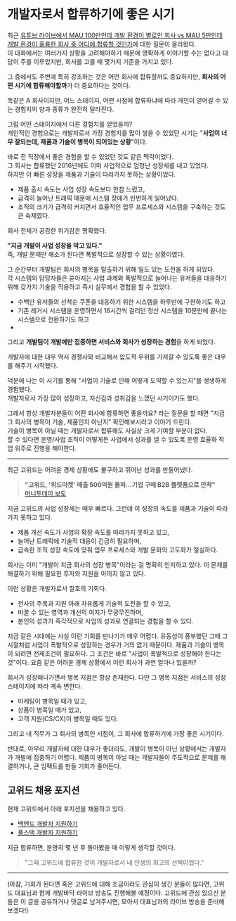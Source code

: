 # 개발자로서 합류하기에 좋은 시기

최근 [유튜브 라이브에서 MAU 100만인데 개발 환경이 별로인 회사 vs MAU 5만인데 개발 환경이 훌륭한 회사 중 어디에 합류할 것인가](https://youtu.be/YtQAMErP6tY?t=6057)에 대한 질문이 올라왔다.  
이 대화에서는 여러가지 상황을 고려해야하기 때문에 명확하게 이야기할 수는 없다고 대답이 주를 이루었지만, 회사를 고를 때 몇가지 기준을 가지고 있다.  
  
그 중에서도 주변에 특히 강조하는 것은 어떤 회사에 합류할까도 중요하지만, **회사의 어떤 시기에 합류해야할까**가 더 중요하다는 것이다.  
  
똑같은 A 회사이지만, 어느 스테이지, 어떤 시점에 합류하냐에 따라 개인이 얻어갈 수 있는 경험치의 양과 종류가 완전히 달라진다.  
  
그럼 어떤 스테이지에서 다른 경험치를 얻었을까?  
개인적인 경험으로는 개발자로서 가장 경험치를 많이 쌓을 수 있었던 시기는 "**사업이 너무 잘되는데, 제품과 기술이 병목이 되어있는 상황**"이다.  
  
바로 전 직장에서 좋은 경험을 할 수 있었던 것도 같은 맥락이었다.  
그 회사는 합류했던 2016년에도 이미 사업적으로 엄청난 성장세를 내고 있었다.  
하지만 이 빠른 성장을 제품과 기술이 따라가지 못하는 상황이었다.

- 제품 출시 속도는 사업 성장 속도보다 한참 느렸고,
- 급격히 늘어난 트래픽 때문에 시스템 장애가 빈번하게 일어났다.
- 조직의 크기가 급격히 커지면서 효율적인 업무 프로세스와 시스템을 구축하는 것도 큰 숙제였다.

회사 전체가 공감한 위기감은 명확했다.

**"지금 개발이 사업 성장을 막고 있다."**  
즉, 개발 문제만 해소가 된다면 폭발적으로 성장할 수 있는 상황이였다.  

그 순간부터 개발팀은 회사의 병목을 탈출하기 위해 밀도 있는 도전을 하게 되었다.  
각 시스템의 담당자들은 쏟아지는 사업 과제와 폭발적으로 늘어나는 유저들을 대응하기 위해 갖가지 기술을 적용하고 즉시 실무에서 경험을 할 수 있었다.

- 수백만 유저들의 선착순 쿠폰을 대응하기 위한 시스템을 하루만에 구현하기도 하고
- 기존 레거시 시스템을 운영하면서 16시간씩 걸리던 정산 시스템을 10분만에 끝나는 시스템으로 전환하기도 하고
- 

 

그리고 **개발팀이 개발에만 집중하면 서비스와 회사가 성장하는 경험**을 하게 되었다.

개발자에 대한 대우 역시 경쟁사와 비교해서 압도적 우위를 가져갈 수 있도록 좋은 대우를 해주기 시작했다.  
  
덕분에 나는 이 시기를 통해 "사업이 기술로 인해 어떻게 도약할 수 있는지"를 생생하게 경험했다.  
개발자로서 가장 많이 성장하고, 자신감과 성취감을 느꼈던 시기이기도 했다.  
  
그래서 항상 개발자분들이 어떤 회사에 합류하면 좋을까요? 라는 질문을 할 때면 "지금 그 회사의 병목이 기술, 제품인지 아닌지" 확인해보시라고 이야기 드린다.  
기술이 병목이 아닐 때는 개발자로서 합류해도 사실상 크게 기여할 부분이 없다.  
할 수 있다면 운영/사업 조직이 어떻게든 사업에서 성과를 낼 수 있도록 운영 효율화 작업 위주로 진행을 해야한다.  
  
---


최근 고위드는 어려운 경제 상황에도 불구하고 뛰어난 성과를 만들어냈다.

> **"고위드, '위드마켓' 매출 500억원 돌파…기업 구매 B2B 플랫폼으로 안착"**  
> [머니투데이 보도](https://news.mt.co.kr/mtview.php?no=2025041108053763163)

지금 고위드의 사업 성장세는 매우 빠르다. 그런데 이 성장의 속도를 제품과 기술이 따라가지 못하고 있다.

- 제품 개선 속도가 사업의 확장 속도를 따라가지 못하고 있고,
- 늘어난 트래픽에 기술적 대응이 긴급히 필요하며,
- 급속한 조직 성장 속도에 맞춰 업무 프로세스와 개발 문화의 고도화가 절실하다.

회사는 이미 "개발이 지금 회사의 성장 병목"이라는 걸 명확히 인지하고 있다. 이 문제를 해결하기 위해 필요한 투자와 지원을 아끼지 않고 있다.

이런 상황은 개발자로서 절호의 기회다.

- 전사의 주목과 지원 아래 자유롭게 기술적 도전을 할 수 있고,
- 바꿀 수 있는 영역과 개선의 여지가 무궁무진하며,
- 본인의 성과가 즉각적으로 사업의 성과로 연결되는 경험을 할 수 있다.

지금 같은 시대에는 사실 이런 기회를 만나기가 매우 어렵다. 유동성이 풍부했던 그때 그 시절처럼 사업이 폭발적으로 성장하는 경우가 거의 없기 때문이다. 제품과 기술이 병목이 되려면 전제조건이 필요하다. 그 조건은 바로 "사업이 폭발적으로 성장해야 한다는 것"이다. 요즘 같은 어려운 경제 상황에서 이런 회사가 과연 얼마나 있을까?

회사가 성장해나가면서 병목 지점은 항상 존재한다. 다만 그 병목 지점은 서비스의 성장 스테이지에 따라 계속 변한다.

- 마케팅이 병목일 때가 있고,
- 상품이 병목일 때가 있고,
- 고객 지원(CS/CX)이 병목일 때도 있다.

그리고 내 직무가 그 회사의 병목인 시점이, 그 회사에 합류하기에 가장 좋은 시기이다.

반대로, 아무리 개발자에 대한 대우가 좋더라도, 개발이 병목이 아닌 상황에서는 개발자가 개발에 집중하기 어렵다. 제품이 병목이 아닐 때는 개발자들이 주도적으로 문제를 해결하거나, 큰 임팩트를 만들 기회가 줄어든다.

## 고위드 채용 포지션

현재 고위드에서 아래 포지션을 채용하고 있다.

- [백엔드 개발자 지원하기](https://www.rallit.com/positions/3401/backend-engineer-%EB%B0%B1%EC%97%94%EB%93%9C-%EA%B0%9C%EB%B0%9C%EC%9E%90)
- [풀스택 개발자 지원하기](https://www.rallit.com/positions/3400/full-stack-enginner-%ED%92%80%EC%8A%A4%ED%83%9D-%EA%B0%9C%EB%B0%9C%EC%9E%90)

지금 합류하면, 분명히 몇 년 후 돌아봤을 때 이렇게 생각할 것이다.

> "그때 고위드에 합류한 것이 개발자로서 내 인생의 최고의 선택이었다."

---

(아참, 기회가 된다면 혹은 고위드에 대해 조금이라도 관심이 생긴 분들이 많다면, 고위드 대표님과 함께 개발바닥 라이브 방송도 진행해볼 예정이다. 고위드에 관심 있으신 분들은 이 글을 공유하거나 댓글로 남겨주시면, 모아서 대표님과의 라이브 방송을 준비해보겠다!)

